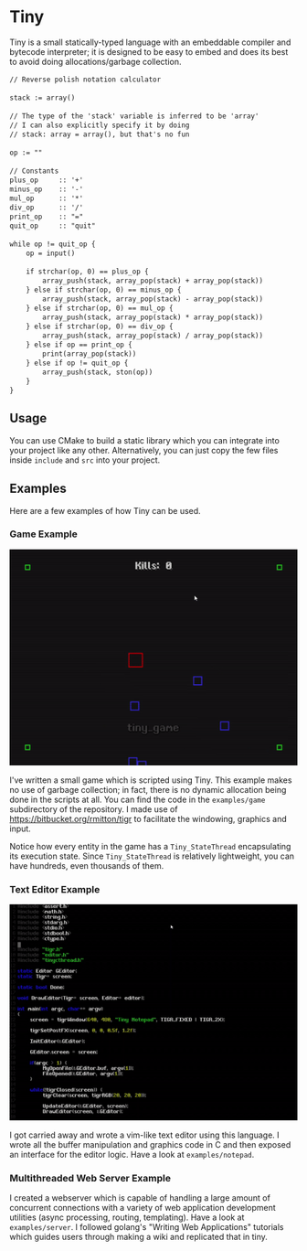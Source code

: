 # Tiny
Tiny is a small statically-typed language with an embeddable compiler and bytecode interpreter; it is designed to be easy to embed
and does its best to avoid doing allocations/garbage collection.

```
// Reverse polish notation calculator

stack := array()

// The type of the 'stack' variable is inferred to be 'array'
// I can also explicitly specify it by doing
// stack: array = array(), but that's no fun

op := ""

// Constants
plus_op     :: '+'
minus_op    :: '-'
mul_op      :: '*'
div_op      :: '/'
print_op    :: "="
quit_op     :: "quit"

while op != quit_op {
    op = input()

    if strchar(op, 0) == plus_op { 
        array_push(stack, array_pop(stack) + array_pop(stack))
    } else if strchar(op, 0) == minus_op {
        array_push(stack, array_pop(stack) - array_pop(stack))
    } else if strchar(op, 0) == mul_op {
        array_push(stack, array_pop(stack) * array_pop(stack))
    } else if strchar(op, 0) == div_op {
        array_push(stack, array_pop(stack) / array_pop(stack))
    } else if op == print_op {
        print(array_pop(stack))
    } else if op != quit_op {
        array_push(stack, ston(op))
    }
}
```

## Usage
You can use CMake to build a static library which you can integrate into your project
like any other. Alternatively, you can just copy the few files inside `include` and `src` into your project.

## Examples
Here are a few examples of how Tiny can be used.

### Game Example

![Alt text](examples/game/images/game.gif?raw=true "Tiny Game")

I've written a small game which is scripted using Tiny. This example makes no use of garbage collection; in fact, there is no dynamic allocation being done in the scripts at all. 
You can find the code in the `examples/game` subdirectory of the repository. I made use of https://bitbucket.org/rmitton/tigr to facilitate the windowing, graphics and input.

Notice how every entity in the game has a `Tiny_StateThread` encapsulating its execution state. Since `Tiny_StateThread` is relatively lightweight, you can have hundreds, even thousands of them.

### Text Editor Example
![Alt text](examples/notepad/images/display.gif?raw=true "Tiny Notepad")

I got carried away and wrote a vim-like text editor using this language. 
I wrote all the buffer manipulation and graphics code in C and then exposed an interface for the editor logic. Have a look at `examples/notepad`.

### Multithreaded Web Server Example
I created a webserver which is capable of handling a large amount of concurrent connections with a variety of web application
development utilities (async processing, routing, templating). Have a look at `examples/server`. I followed golang's 
"Writing Web Applications" tutorials which guides users through making a wiki and replicated that in tiny.
